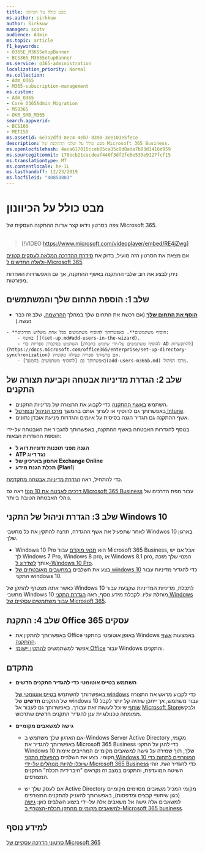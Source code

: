 ```yaml
---
title: מבט כולל על הכיוונון
ms.author: sirkkuw
author: Sirkkuw
manager: scotv
audience: Admin
ms.topic: article
f1_keywords:
- O365E_M365SetupBanner
- BCS365_M365SetupBanner
ms.service: o365-administration
localization_priority: Normal
ms.collection:
- Adm_O365
- M365-subscription-management
ms.custom:
- Adm_O365
- Core_O365Admin_Migration
- MSB365
- OKR_SMB_M365
search.appverid:
- BCS160
- MET150
ms.assetid: 6e7a2dfd-8ec4-4eb7-8390-3ee103e5fece
description: מבט כולל על שלבי ההתקנה של Microsoft 365 Business.
ms.openlocfilehash: 4aca617015cceb85ca35c8d8ada7b83d1416d959
ms.sourcegitcommit: 178ecb21cacdeaf440f3df2fe6e539e9127fcf15
ms.translationtype: MT
ms.contentlocale: he-IL
ms.lasthandoff: 12/23/2019
ms.locfileid: "40850803"
---
```

# <a name="overview-of-setup"></a>מבט כולל על הכיוונון

צפה בסרטון וידאו קצר אודות ההתקנה העסקית של Microsoft 365.<br><br>

> [!VIDEO https://www.microsoft.com/videoplayer/embed/RE4jZwg] 

אם מצאת את הסרטון הזה מועיל, בדוק את [סידרת ההדרכה המלאה לעסקים קטנים ולאלה החדשים ל-Microsoft 365](https://support.office.com/article/6ab4bbcd-79cf-4000-a0bd-d42ce4d12816).

ניתן לבצע את רוב שלבי ההתקנה באשף ההתקנה, אך גם האפשרויות האחרות מפורטות.

## <a name="step-1-add-your-domain-and-users"></a>שלב 1: הוספת התחום שלך והמשתמשים

   - **[הוסף את התחום שלך](set-up.md#add-your-domain-to-personalize-sign-in)** (אם רכשת את התחום שלך במהלך [ההרשמה](sign-up.md), שלב זה כבר נעשה.)

    - **הוסיף משתמשים**. באפשרותך להוסיף משתמשים בכל אחת משלוש הדרכים:
        - באשף [](set-up.md#add-users-in-the-wizard).
        - השתמש בסינכרון ספריות כדי [להוסיף משתמשים על-ידי שימוש בתכלת AD להתקשרות](https://docs.microsoft.com/office365/enterprise/set-up-directory-synchronization) אם ברשותך ספריה פעילה מקומית.
        - באפשרותך גם [להוסיף משתמשים בהמשך](add-users-m365b.md) מרכז הניהול.
## <a name="step-2-set-up-security-policies-and-configure-devices"></a>שלב 2: הגדרת מדיניות אבטחה וקביעת תצורה של התקנים 

  - השתמש [באשף ההתקנה](set-up.md#protect-your-organization) כדי לקבוע את התצורה של מדיניות התקנים. 
  - באפשרותך גם להוסיף או לערוך אותם בהמשך [מרכז הניהול](view-policies-and-devices.md) [ובפורטל Intune](https://docs.microsoft.com/intune/tutorial-walkthrough-intune-portal).
  - אשף ההתקנה גם תגדיר הגנה בסיסית על איומים והגדרות מניעת אובדן נתונים.
  
  בנוסף להגדרות האבטחה באשף ההתקנה, באפשרותך להגביר את האבטחה על-ידי הוספת ההגדרות הבאות:

- **הגנה מפני תוכנות זדוניות דוא ל**
- **ATP נגד דיוג**
- **אחסון בארכיון של Exchange Online**
- **תכלת הגנת מידע (Plan1**)

כדי להתחיל, ראה [הגדרת מדיניות אבטחה מתקדמת](set-up-advanced-security.md).

ראה גם [top 10 דרכים לאבטח את Microsoft 365 Business](https://docs.microsoft.com/office365/admin/security-and-compliance/secure-your-business-data) עבור מפת הדרכים של נוהלי האבטחה הטובה ביותר.

## <a name="step-3-set-up-and-manage-windows-10-devices"></a>שלב 3: הגדרת וניהול של התקני Windows 10

לאחר שתפעיל את אשף ההגדרה, תרצה להתקין את כל מחשבי Windwos 10 בארגון שלך.
  
- Windows 10 Pro הוא [תנאי מוקדם](pre-requisites-for-data-protection.md) עבור Microsoft 365 Business, אבל אם יש לך Windows 7 Pro, Windows 8 pro, או Windows 8.1 pro, המנוי שלך מזכה אותך [לשדרוג ל-Windows 10 Pro](https://docs.microsoft.com/microsoft-365/business/upgrade-to-windows-pro-creators-update).
- בצע את השלבים [במחשבים מאובטחים של windows 10](secure-win-10-pcs.md) כדי להגדיר מדיניות עבור התקני windows 10.

כאשר אתה מצטרף להתקן של Windows 10 לתכלת, מדיניות המדיניות שקבעת עבור מחשבי Windows 10 מוחלת עליו. לקבלת מידע נוסף, ראה [הגדרת התקני Windows עבור משתמשים עסקיים של Microsoft 365](set-up-windows-devices.md).

## <a name="step-4-install-office-365-business"></a>שלב 4: התקנת Office 365 עסקים
- באפשרותך להתקין את Office באופן אוטומטי בהתקני Windows באמצעות [אשף ההתקנה](set-up.md#deploy-office-365-client-apps).
- אפשר למשתמשים [להתקין יישומי Office](https://docs.microsoft.com/office365/admin/setup/install-applications) עבור Windows והתקנים.
     
## <a name="advanced"></a>מתקדם
- **השתמש בטייס אוטומטי כדי להגדיר התקנים חדשים**
            
     באפשרותך להשתמש [בטייס אוטומטי של windows](add-autopilot-devices-and-profile.md) כדי לקבוע מראש את התצורה של התקנים **חדשים** של windows 10 עבור משתמש, אך ייתכן שיהיה קל יותר לקבל [שותף](https://www.microsoft.com/solution-providers/search) שיוכל לעשות זאת עבורך. באפשרותך גם לעבור אל [Microsoft Store](https://go.microsoft.com/fwlink/?linkid=874598)ולבקש ממומחה טכנולוגיית ענן להגדיר התקנים חדשים שתרכוש.

- **גישה למשאבים מקומיים**

     - אם הארגון שלך משתמש ב-Windows Server Active Directory מקומי, באפשרותך להגדיר את Microsoft 365 Business כדי להגן על התקני Windows 10 שלך, תוך שמירה על גישה למשאבים מקומיים המחייבים אימות מקומי. בצע את השלבים [בהפעלת התקני Windows 10 המצורפים לתחום כדי שיוכלו להיות מנוהלים על-ידי Microsoft 365 Business](manage-windows-devices.md) כדי להגדיר זאת. זוהי השיטה המועדפת, והתקנים במצב זה נקראים "היברידית תכלת" התקנים המצורפים.

    - אם לעסק שלך יש Active Directory מקומי המכיל משאבים מסוימים מקומיים (כגון שיתופי קבצים ומדפסות), באפשרותך להעניק להתקנים המצורפים למשאבים אלה גישה אל משאבים אלה על-ידי ביצוע השלבים כאן: [גישה למשאבים מקומיים מהתקן תכלת-הצטרף ב-Microsoft 365 business](access-resources.md).

## <a name="see-also"></a>למידע נוסף

[סרטוני הדרכה עסקיים של Microsoft 365](https://support.office.com/article/6ab4bbcd-79cf-4000-a0bd-d42ce4d12816)
